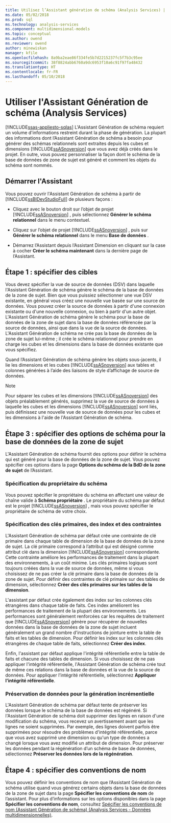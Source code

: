 ```yaml
---
title: Utilisez l’Assistant génération de schéma (Analysis Services) | Documents Microsoft
ms.date: 05/02/2018
ms.prod: sql
ms.technology: analysis-services
ms.component: multidimensional-models
ms.topic: conceptual
ms.author: owend
ms.reviewer: owend
author: minewiskan
manager: kfile
ms.openlocfilehash: 8a9ba2eae86f334fe5b7d2215237fc5f7b3c95ee
ms.sourcegitcommit: 38f8824abb6760a9dc6953f10a6c91f97fa48432
ms.translationtype: HT
ms.contentlocale: fr-FR
ms.lasthandoff: 05/10/2018
---
```

# <a name="use-the-schema-generation-wizard-analysis-services"></a>Utiliser l'Assistant Génération de schéma (Analysis Services)
[!INCLUDE[ssas-appliesto-sqlas](../../includes/ssas-appliesto-sqlas.md)]
  L'Assistant Génération de schéma requiert un volume d'informations restreint durant la phase de génération. La plupart des informations dont l’Assistant Génération de schéma a besoin pour générer des schémas relationnels sont extraites depuis les cubes et dimensions [!INCLUDE[ssASnoversion](../../includes/ssasnoversion-md.md)] que vous avez déjà créés dans le projet. En outre, vous pouvez personnaliser la façon dont le schéma de la base de données de zone de sujet est généré et comment les objets du schéma sont nommés.  
  
## <a name="start-the-wizard"></a>Démarrer l'Assistant  
 Vous pouvez ouvrir l'Assistant Génération de schéma à partir de [!INCLUDE[ssBIDevStudioFull](../../includes/ssbidevstudiofull-md.md)] de plusieurs façons :  
  
-   Cliquez avec le bouton droit sur l’objet de projet [!INCLUDE[ssASnoversion](../../includes/ssasnoversion-md.md)] , puis sélectionnez **Générer le schéma relationnel** dans le menu contextuel.  
  
-   Cliquez sur l’objet de projet [!INCLUDE[ssASnoversion](../../includes/ssasnoversion-md.md)] , puis sur **Générer le schéma relationnel** dans le menu **Base de données** .  
  
-   Démarrez l’Assistant depuis l’Assistant Dimension en cliquant sur la case à cocher **Créer le schéma maintenant** dans la dernière page de l’Assistant.  
  
## <a name="step-1-specify-targets"></a>Étape 1 : spécifier des cibles  
 Vous devez spécifier la vue de source de données (DSV) dans laquelle l'Assistant Génération de schéma génère le schéma de la base de données de la zone de sujet. Bien que vous puissiez sélectionner une vue DSV existante, en général vous créez une nouvelle vue basée sur une source de données. Vous pouvez créer la source de données à partir d'une connexion existante ou d'une nouvelle connexion, ou bien à partir d'un autre objet. L'Assistant Génération de schéma génère le schéma pour la base de données de la zone de sujet dans la base de données référencée par la source de données, ainsi que dans la vue de la source de données. L'Assistant Génération de schéma ne crée pas la base de données de la zone de sujet lui-même ; il crée le schéma relationnel pour prendre en charge les cubes et les dimensions dans la base de données existante que vous spécifiez.  
  
 Quand l’Assistant Génération de schéma génère les objets sous-jacents, il lie les dimensions et les cubes [!INCLUDE[ssASnoversion](../../includes/ssasnoversion-md.md)] aux tables et colonnes générées à l’aide des liaisons de style d’affichage de source de données.  
  
> [!NOTE]  
>  Pour séparer les cubes et les dimensions [!INCLUDE[ssASnoversion](../../includes/ssasnoversion-md.md)] des objets préalablement générés, supprimez la vue de source de données à laquelle les cubes et les dimensions [!INCLUDE[ssASnoversion](../../includes/ssasnoversion-md.md)] sont liés, puis définissez une nouvelle vue de source de données pour les cubes et les dimensions à l'aide de l'Assistant Génération de schéma.  
  
## <a name="step-3-specify-schema-options-for-the-subject-area-database"></a>Étape 3 : spécifier des options de schéma pour la base de données de la zone de sujet  
 L'Assistant Génération de schéma fournit des options pour définir le schéma qui est généré pour la base de données de la zone de sujet. Vous pouvez spécifier ces options dans la page **Options du schéma de la BdD de la zone de sujet** de l’Assistant.  
  
### <a name="specifying-the-schema-owner"></a>Spécification du propriétaire du schéma  
 Vous pouvez spécifier le propriétaire du schéma en affectant une valeur de chaîne valide à **Schéma propriétaire** . Le propriétaire du schéma par défaut est le projet [!INCLUDE[ssASnoversion](../../includes/ssasnoversion-md.md)] , mais vous pouvez spécifier le propriétaire de schéma de votre choix.  
  
### <a name="specifying-primary-keys-indexes-and-constraints"></a>Spécification des clés primaires, des index et des contraintes  
 L'Assistant Génération de schéma par défaut crée une contrainte de clé primaire dans chaque table de dimension de la base de données de la zone de sujet. La clé primaire correspond à l’attribut qui est désigné comme attribut clé dans la dimension [!INCLUDE[ssASnoversion](../../includes/ssasnoversion-md.md)] correspondante. Cette contrainte améliore les performances de traitement dans la plupart des environnements, à un coût minime. Les clés primaires logiques sont toujours créées dans la vue de source de données, même si vous choisissez de ne pas créer la clé primaire dans la base de données de la zone de sujet. Pour définir des contraintes de clé primaire sur des tables de dimension, sélectionnez **Créer des clés primaires sur les tables de la dimension**.  
  
 L'assistant par défaut crée également des index sur les colonnes clés étrangères dans chaque table de faits. Ces index améliorent les performances de traitement de la plupart des environnements. Les performances sont généralement renforcées car les requêtes de traitement que [!INCLUDE[ssASnoversion](../../includes/ssasnoversion-md.md)] génère pour récupérer de nouvelles données dans la base de données de la zone de sujet incluent généralement un grand nombre d'instructions de jointure entre la table de faits et les tables de dimension. Pour définir les index sur les colonnes clés étrangères de chaque table de faits, sélectionnez **Créer des index**.  
  
 Enfin, l'assistant par défaut applique l'intégrité référentielle entre la table de faits et chacune des tables de dimension. Si vous choisissez de ne pas appliquer l'intégrité référentielle, l'Assistant Génération de schéma crée tout de même ces relations dans la base de données et la vue de la source de données. Pour appliquer l’intégrité référentielle, sélectionnez **Appliquer l’intégrité référentielle**.  
  
### <a name="preserving-data-for-incremental-generation"></a>Préservation de données pour la génération incrémentielle  
 L'Assistant Génération de schéma par défaut tente de préserver les données lorsque le schéma de la base de données est régénéré. Si l'Assistant Génération de schéma doit supprimer des lignes en raison d'une modification du schéma, vous recevez un avertissement avant que les lignes ne soient supprimées. Par exemple, des lignes doivent parfois être supprimées pour résoudre des problèmes d'intégrité référentielle, parce que vous avez supprimé une dimension ou qu'un type de données a changé lorsque vous avez modifié un attribut de dimension. Pour préserver les données pendant la régénération d’un schéma de base de données, sélectionnez **Préserver les données lors de la régénération**.  
  
## <a name="step-4-specify-naming-conventions"></a>Étape 4 : spécifier des conventions de nom  
 Vous pouvez définir les conventions de nom que l’Assistant Génération de schéma utilise quand vous générez certains objets dans la base de données de la zone de sujet dans la page **Spécifier les conventions de nom** de l’assistant. Pour plus d’informations sur les options disponibles dans la page **Spécifier les conventions de nom**, consultez [Spécifier les conventions de nom &#40;Assistant Génération de schéma&#41; &#40;Analysis Services - Données multidimensionnelles&#41;](http://msdn.microsoft.com/library/02d830ea-5b1f-4485-9f94-d64b8bea592b).  
  
  

